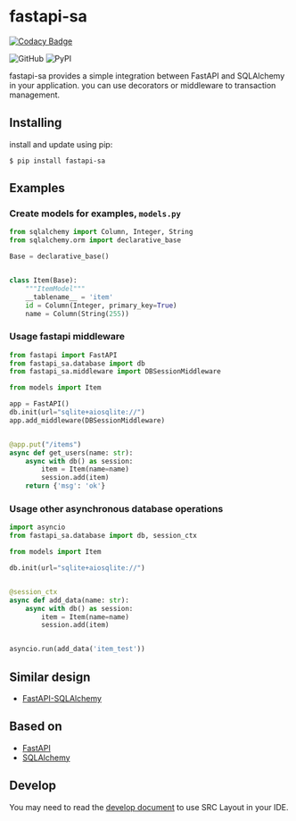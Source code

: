 # fastapi-sa

[![Codacy Badge](https://api.codacy.com/project/badge/Grade/7972e284d39745f497e85054e798d054)](https://app.codacy.com/gh/whg517/fastapi-sa?utm_source=github.com&utm_medium=referral&utm_content=whg517/fastapi-sa&utm_campaign=Badge_Grade_Settings)

![GitHub](https://img.shields.io/github/license/whg517/aio-pydispatch?style=flat-square)
![PyPI](https://img.shields.io/pypi/v/0.0.1?color=blue&label=pypi&logo=fastapi_sa)

fastapi-sa provides a simple integration between FastAPI and SQLAlchemy in your application.
you can use decorators or middleware to transaction management.

## Installing

install and update using pip:

```shell
$ pip install fastapi-sa
```

## Examples

### Create models for examples, `models.py`

```python
from sqlalchemy import Column, Integer, String
from sqlalchemy.orm import declarative_base

Base = declarative_base()


class Item(Base):
    """ItemModel"""
    __tablename__ = 'item'
    id = Column(Integer, primary_key=True)
    name = Column(String(255))

```

### Usage fastapi middleware

```python
from fastapi import FastAPI
from fastapi_sa.database import db
from fastapi_sa.middleware import DBSessionMiddleware

from models import Item

app = FastAPI()
db.init(url="sqlite+aiosqlite://")
app.add_middleware(DBSessionMiddleware)


@app.put("/items")
async def get_users(name: str):
    async with db() as session:
        item = Item(name=name)
        session.add(item)
    return {'msg': 'ok'}
```

### Usage other asynchronous database operations

```python
import asyncio
from fastapi_sa.database import db, session_ctx

from models import Item

db.init(url="sqlite+aiosqlite://")


@session_ctx
async def add_data(name: str):
    async with db() as session:
        item = Item(name=name)
        session.add(item)


asyncio.run(add_data('item_test'))
```

## Similar design

- [FastAPI-SQLAlchemy](https://github.com/mfreeborn/fastapi-sqlalchemy)

## Based on

- [FastAPI](https://github.com/tiangolo/fastapi)
- [SQLAlchemy](https://github.com/sqlalchemy/sqlalchemy)

## Develop

You may need to read the [develop document](./docs/development.md) to use SRC Layout in your IDE.

